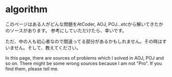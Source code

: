 # algorithm
このページはある人がどんな問題をAtCoder, AOJ, POJ...etcから解いてきたかのソースがあります。
参考にしていただけたら、幸いです。

ただ、中の人も初心者なので間違ってる部分があるかもしれません。その時はすいません。そして、教えてください。

In this page, there are sources of problems which I solved in AOJ, POJ and so on.
There might be some wrong sources because I am not "Pro". If you find them, please tell me.
